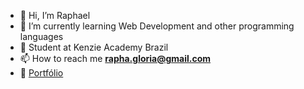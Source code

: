 - 👋 Hi, I’m Raphael
- 🌱 I’m currently learning Web Development and other programming languages
- 👀 Student at Kenzie Academy Brazil
- 📫 How to reach me **rapha.gloria@gmail.com**
- 💫 [Portfólio](https://raphaelgloria.com)

<!---
rapha021/rapha021 is a ✨ special ✨ repository because its `README.md` (this file) appears on your GitHub profile.
You can click the Preview link to take a look at your changes.
--->
